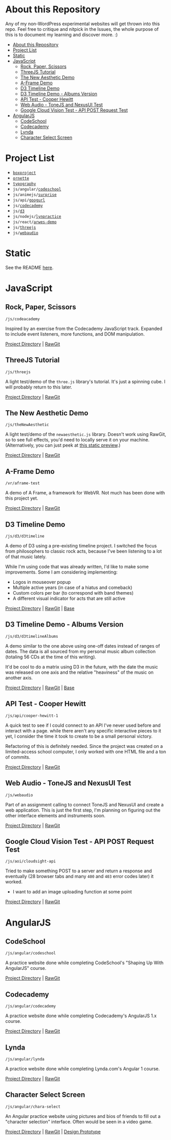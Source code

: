 # About this Repository
Any of my non-WordPress experimental websites will get thrown into this repo. Feel free to critique and nitpick in the Issues, the whole purpose of this is to document my learning and discover more. :)

<!-- TOC -->

- [About this Repository](#about-this-repository)
- [Project List](#project-list)
- [Static](#static)
- [JavaScript](#javascript)
    - [Rock, Paper, Scissors](#rock-paper-scissors)
    - [ThreeJS Tutorial](#threejs-tutorial)
    - [The New Aesthetic Demo](#the-new-aesthetic-demo)
    - [A-Frame Demo](#a-frame-demo)
    - [D3 Timeline Demo](#d3-timeline-demo)
    - [D3 Timeline Demo - Albums Version](#d3-timeline-demo---albums-version)
    - [API Test - Cooper Hewitt](#api-test---cooper-hewitt)
    - [Web Audio - ToneJS and NexusUI Test](#web-audio---tonejs-and-nexusui-test)
    - [Google Cloud Vision Test - API POST Request Test](#google-cloud-vision-test---api-post-request-test)
- [AngularJS](#angularjs)
    - [CodeSchool](#codeschool)
    - [Codecademy](#codecademy)
    - [Lynda](#lynda)
    - [Character Select Screen](#character-select-screen)

<!-- /TOC -->

# Project List

* [`boxproject`](https://github.com/emilyeserven/testwebsites/tree/master/boxproject)
* [`ornette`](https://github.com/emilyeserven/testwebsites/tree/master/ornette)
* [`typography`](https://github.com/emilyeserven/testwebsites/tree/master/typography)
* `js/angular/`[`codeschool`](https://github.com/emilyeserven/testwebsites/tree/master/js/angular/codeschool)
* `js/animejs/`[`surprise`](https://github.com/emilyeserven/testwebsites/tree/master/js/animejs/surprise)
* `js/api/`[`googurl`](https://github.com/emilyeserven/testwebsites/tree/master/js/api/googurl)
* `js/`[`codecademy`](https://github.com/emilyeserven/testwebsites/tree/master/js/codeacademy)
* `js/`[`d3`](https://github.com/emilyeserven/testwebsites/tree/master/js/d3)
* `js/nodejs/`[`lynpractice`](https://github.com/emilyeserven/testwebsites/tree/master/js/nodejs/lynpractice)
* `js/react/`[`arwes-demo`](https://github.com/emilyeserven/testwebsites/tree/master/js/react/arwes-demo)
* `js/`[`threejs`](https://github.com/emilyeserven/testwebsites/tree/master/js/threejs)
* `js/`[`webaudio`](https://github.com/emilyeserven/testwebsites/tree/master/js/webaudio)

# Static

See the README [here](https://github.com/emilyeserven/testwebsites/tree/master/static).

# JavaScript

## Rock, Paper, Scissors

`/js/codeacademy`

Inspired by an exercise from the Codecademy JavaScript track. Expanded to include event listeners, more functions, and DOM manipulation.

[Project Directory](https://github.com/emilyeserven/testwebsites/tree/master/js/codeacademy) | [RawGit](https://rawgit.com/emilyeserven/testwebsites/master/js/codeacademy/rock-paper-scissors.html)

## ThreeJS Tutorial

`/js/threejs`

A light test/demo of the `three.js` library's tutorial. It's just a spinning cube. I will probably return to this later.

[Project Directory](https://github.com/emilyeserven/testwebsites/tree/master/js/threejs) | [RawGit](https://rawgit.com/emilyeserven/testwebsites/master/js/threejs/tutorial.html)

## The New Aesthetic Demo

`/js/theNewAesthetic`

A light test/demo of the `newaesthetic.js` library. Doesn't work using RawGit, so to see full effects, you'd need to locally serve it on your machine. (Alternatively, you can just peek at [this static preview](https://raw.githubusercontent.com/emilyeserven/testwebsites/master/js/theNewAesthetic/itWorkedBefore.png).)

[Project Directory](https://github.com/emilyeserven/testwebsites/tree/master/js/theNewAesthetic) | [RawGit](https://rawgit.com/emilyeserven/testwebsites/master/js/theNewAesthetic/testproj.html)

## A-Frame Demo

`/vr/aframe-test`

A demo of A Frame, a framework for WebVR. Not much has been done with this project yet.

[Project Directory](https://github.com/emilyeserven/testwebsites/tree/master/vr/aframe-test) | [RawGit](https://rawgit.com/emilyeserven/testwebsites/master/vr/aframe-test/index.html)

## D3 Timeline Demo

`/js/d3/d3timeline`

A demo of D3 using a pre-existing timeline project. I switched the focus from philosophers to classic rock acts, because I've been listening to a lot of that music lately.

While I'm using code that was already written, I'd like to make some improvements. Some I am considering implementing:

* Logos in mouseover popup
* Multiple active years (in case of a hiatus and comeback)
* Custom colors per bar (to correspond with band themes)
* A different visual indicator for acts that are still active

[Project Directory](https://github.com/emilyeserven/testwebsites/tree/master/js/d3/d3timeline) | [RawGit](https://rawgit.com/emilyeserven/testwebsites/master/js/d3/d3timeline/index.html) | [Base](http://bl.ocks.org/rengel-de/5603464)

## D3 Timeline Demo - Albums Version

`/js/d3/d3timelineAlbums`

A demo similar to the one above using one-off dates instead of ranges of dates. The data is all sourced from my personal music album collection (totaling 56 CDs at the time of this writing).

It'd be cool to do a matrix using D3 in the future, with the date the music was released on one axis and the relative "heaviness" of the music on another axis.

[Project Directory](https://github.com/emilyeserven/testwebsites/tree/master/js/d3/d3timelineAlbums) | [RawGit](https://rawgit.com/emilyeserven/testwebsites/master/js/d3/d3timelineAlbums/index.html) | [Base](http://bl.ocks.org/rengel-de/5603464)

## API Test - Cooper Hewitt

`/js/api/cooper-hewitt-1`

A quick test to see if I could connect to an API I've never used before and interact with a page. while there aren't any specific interactive pieces to it yet, I consider the time it took to create to be a small personal victory.

Refactoring of this is definitely needed. Since the project was created on a limited-access school computer, I only worked with one HTML file and a ton of commits.

[Project Directory](https://github.com/emilyeserven/testwebsites/tree/master/js/api/cooperhewitt-1) | [RawGit](https://rawgit.com/emilyeserven/testwebsites/master/js/api/cooperhewitt-1/index.html)

## Web Audio - ToneJS and NexusUI Test

`/js/webaudio`

Part of an assignment calling to connect ToneJS and NexusUI and create a web application. This is just the first step, I'm planning on figuring out the other interface elements and instruments soon.

[Project Directory](https://github.com/emilyeserven/testwebsites/tree/master/js/webaudio) | [RawGit](https://rawgit.com/emilyeserven/testwebsites/master/js/webaudio/index.html)

## Google Cloud Vision Test - API POST Request Test

`/js/aoi/cloudsight-api`

Tried to make something POST to a server and return a response and eventually (28 browser tabs and many `400` and `403` error codes later) it worked.

* I want to add an image uploading function at some point

[Project Directory](https://github.com/emilyeserven/testwebsites/tree/master/js/api/googurl) | [RawGit](https://rawgit.com/emilyeserven/testwebsites/master/js/api/googurl/index.html)

# AngularJS

## CodeSchool

`/js/angular/codeschool`

A practice website done while completing CodeSchool's "Shaping Up With AngularJS" course.

[Project Directory](https://github.com/emilyeserven/testwebsites/tree/master/js/angular/codeschool) | [RawGit](https://rawgit.com/emilyeserven/testwebsites/master/js/angular/codeschool/index.html)

## Codecademy

`/js/angular/codecademy`

A practice website done while completing Codecademy's AngularJS 1.x course.

[Project Directory](https://github.com/emilyeserven/testwebsites/tree/master/js/angular/codecademy) |
[RawGit](https://rawgit.com/emilyeserven/testwebsites/master/js/angular/codecademy/index.html)

## Lynda

`/js/angular/lynda`

A practice website done while completing Lynda.com's Angular 1 course.

[Project Directory](https://github.com/emilyeserven/testwebsites/tree/master/js/angular/lynda) | [RawGit](https://rawgit.com/emilyeserven/testwebsites/master/js/angular/lynda/index.html)

## Character Select Screen

`/js/angular/chara-select`

An Angular practice website using pictures and bios of friends to fill out a "character selection" interface. Often would be seen in a video game.

[Project Directory](https://github.com/emilyeserven/testwebsites/tree/master/js/angular/chara-select) | [RawGit](https://rawgit.com/emilyeserven/testwebsites/master/js/angular/chara-select/index.html) | [Design Prototype](https://xd.adobe.com/view/3b08ed02-f5b2-466a-bac0-36a73406dca3/screen/6adad8e9-9bc5-4838-9b7d-ec73c0b0e083/Home-Page/)
